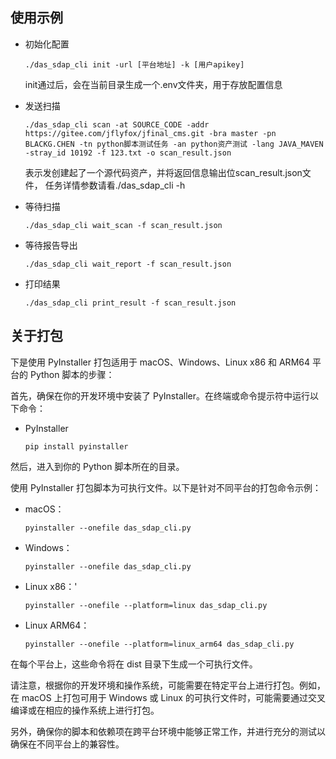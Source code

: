 ## 使用示例

+ 初始化配置

  ```shell
  ./das_sdap_cli init -url [平台地址] -k [用户apikey]
  ```

  init通过后，会在当前目录生成一个.env文件夹，用于存放配置信息

+ 发送扫描

  ```shell
  ./das_sdap_cli scan -at SOURCE_CODE -addr https://gitee.com/jflyfox/jfinal_cms.git -bra master -pn BLACKG.CHEN -tn python脚本测试任务 -an python资产测试 -lang JAVA_MAVEN -stray_id 10192 -f 123.txt -o scan_result.json
  ```

  表示发创建起了一个源代码资产，并将返回信息输出位scan_result.json文件， 任务详情参数请看./das_sdap_cli -h

+ 等待扫描

  ```shell
  ./das_sdap_cli wait_scan -f scan_result.json
  ```

+ 等待报告导出

  ```shell
  ./das_sdap_cli wait_report -f scan_result.json
  ```

+ 打印结果

  ```shell
  ./das_sdap_cli print_result -f scan_result.json
  ```

  

## 关于打包

下是使用 PyInstaller 打包适用于 macOS、Windows、Linux x86 和 ARM64 平台的 Python 脚本的步骤：

首先，确保在你的开发环境中安装了 PyInstaller。在终端或命令提示符中运行以下命令：

+ PyInstaller

  ```shell
  pip install pyinstaller
  ```

然后，进入到你的 Python 脚本所在的目录。

使用 PyInstaller 打包脚本为可执行文件。以下是针对不同平台的打包命令示例：

+ macOS：

  ```shell
  pyinstaller --onefile das_sdap_cli.py
  ```

+ Windows：

  ```shell
  pyinstaller --onefile das_sdap_cli.py
  ```

+ Linux x86：'

  ```shel
  pyinstaller --onefile --platform=linux das_sdap_cli.py
  ```

+ Linux ARM64：

  ```shell
  pyinstaller --onefile --platform=linux_arm64 das_sdap_cli.py
  ```

在每个平台上，这些命令将在 dist 目录下生成一个可执行文件。

请注意，根据你的开发环境和操作系统，可能需要在特定平台上进行打包。例如，在 macOS 上打包可用于 Windows 或 Linux 的可执行文件时，可能需要通过交叉编译或在相应的操作系统上进行打包。

另外，确保你的脚本和依赖项在跨平台环境中能够正常工作，并进行充分的测试以确保在不同平台上的兼容性。
